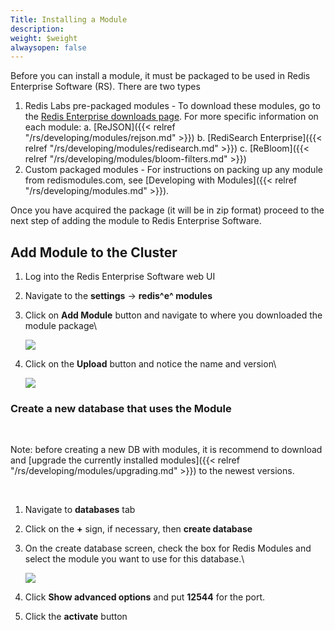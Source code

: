 ```yaml
---
Title: Installing a Module
description: 
weight: $weight
alwaysopen: false
---
```

Before you can install a module, it must be packaged to be used in Redis
Enterprise Software (RS). There are two types

1.  Redis Labs pre-packaged modules - To download these modules, go to
    the [Redis Enterprise downloads
    page](/products/redis-pack/downloads/). For more specific
    information on each module:
    a.  [ReJSON]({{< relref "/rs/developing/modules/rejson.md" >}})
    b.  [RediSearch
        Enterprise]({{< relref "/rs/developing/modules/redisearch.md" >}})
    c.  [ReBloom]({{< relref "/rs/developing/modules/bloom-filters.md" >}})
2.  Custom packaged modules - For instructions on packing up any module
    from redismodules.com, see [Developing with
    Modules]({{< relref "/rs/developing/modules.md" >}}).

Once you have acquired the package (it will be in zip format) proceed to
the next step of adding the module to Redis Enterprise Software.

## Add Module to the Cluster

1.  Log into the Redis Enterprise Software web UI
2.  Navigate to the **settings** -\> **redis^e^ modules**
3.  Click on **Add Module** button and navigate to where you downloaded
    the module package\

    ![](/images/rs/add_module.png?width=800&height=318)
4.  Click on the **Upload** button and notice the name and version\

    ![](/images/rs/upload_module.png?width=800&height=321)

### Create a new database that uses the Module

 

Note: before creating a new DB with modules, it is recommend to download
and [upgrade the currently installed
modules]({{< relref "/rs/developing/modules/upgrading.md" >}})
to the newest versions.

 

1.  Navigate to **databases** tab
2.  Click on the **+** sign, if necessary, then **create database**
3.  On the create database screen, check the box for Redis Modules and
    select the module you want to use for this database.\
    
    ![](/images/rs/create_database-1.png?width=794&height=554)
4.  Click **Show advanced options** and put **12544** for the port.
5.  Click the **activate** button

